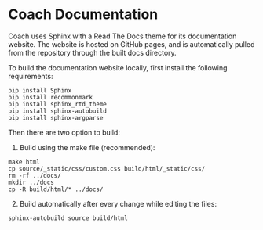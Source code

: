 # Coach Documentation

Coach uses Sphinx with a Read The Docs theme for its documentation website.
The website is hosted on GitHub pages, and is automatically pulled from the repository through the built docs directory.

To build the documentation website locally, first install the following requirements:

```
pip install Sphinx
pip install recommonmark
pip install sphinx_rtd_theme
pip install sphinx-autobuild
pip install sphinx-argparse
```

Then there are two option to build:
1. Build using the make file (recommended):

```
make html
cp source/_static/css/custom.css build/html/_static/css/
rm -rf ../docs/
mkdir ../docs
cp -R build/html/* ../docs/
```

2. Build automatically after every change while editing the files:

```
sphinx-autobuild source build/html
```
